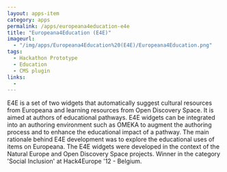 ```yaml
---
layout: apps-item
category: apps
permalink: /apps/europeana4education-e4e
title: "Europeana4Education (E4E)"
imageurl:
  - "/img/apps/Europeana4Education%20(E4E)/Europeana4Education.png"
tags:
  - Hackathon Prototype
  - Education
  - CMS plugin
links:
  - 
---
```


E4E is a set of two widgets that automatically suggest cultural resources from Europeana and learning resources from Open Discovery Space. It is aimed at authors of educational pathways. E4E widgets can be integrated into an authoring environment such as OMEKA to augment the authoring process and to enhance the educational impact of a pathway. The main rationale behind E4E development was to explore the educational uses of items on Europeana. The E4E widgets were developed in the context of the Natural Europe and Open Discovery Space projects. Winner in the category 'Social Inclusion' at Hack4Europe '12 - Belgium.
